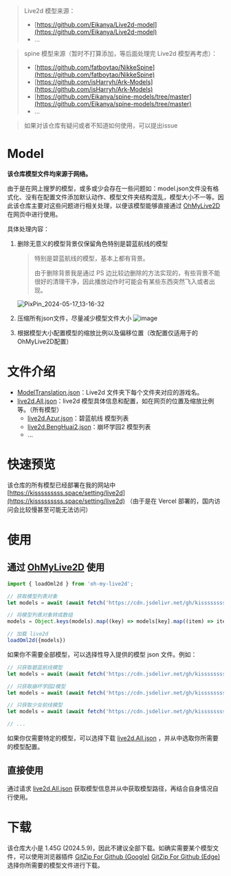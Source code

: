 > Live2d 模型来源：
>
> - [https://github.com/Eikanya/Live2d-model](https://github.com/Eikanya/Live2d-model)
> - ...

> spine 模型来源（暂时不打算添加，等后面处理完 Live2d 模型再考虑）：
>
> - [https://github.com/fatboytao/NikkeSpine](https://github.com/fatboytao/NikkeSpine)
> - [https://github.com/isHarryh/Ark-Models](https://github.com/isHarryh/Ark-Models)
> - [https://github.com/Eikanya/spine-models/tree/master](https://github.com/Eikanya/spine-models/tree/master)
> - ...

> 如果对该仓库有疑问或者不知道如何使用，可以提出issue
# Model
**该仓库模型文件均来源于网络。**

由于是在网上搜罗的模型，或多或少会存在一些问题如：model.json文件没有格式化、没有在配置文件添加默认动作、模型文件夹结构混乱，模型大小不一等。因此该仓库主要对这些问题进行相关处理，以便该模型能够直接通过 [OhMyLive2D](https://oml2d.com/) 在网页中进行使用。

具体处理内容：
1. 删除无意义的模型背景仅保留角色特别是碧蓝航线的模型
   
   >特别是碧蓝航线的模型，基本上都有背景。
   >
   >由于删除背景我是通过 PS 边比较边删除的方法实现的，有些背景不能很好的清理干净，因此播放动作时可能会有某些东西突然飞入或者出现。

   ![PixPin_2024-05-17_13-16-32](https://github.com/kisssssssss/model/assets/88269600/f96b63e1-4d54-4d59-a106-6e450bd55be4)
2. 压缩所有json文件，尽量减少模型文件大小
    ![image](https://github.com/kisssssssss/model/assets/88269600/633e4e2b-ca14-4d99-b155-d697911907cb)

3. 根据模型大小配置模型的缩放比例以及偏移位置（改配置仅适用于的OhMyLive2D配置）

# 文件介绍

- [ModelTranslation.json](https://github.com/kisssssssss/model/blob/main/ModelTranslation.json)：Live2d 文件夹下每个文件夹对应的游戏名。
- [live2d.All.json](https://github.com/kisssssssss/model/blob/main/live2d.All.json)：live2d 模型具体信息和配置，如在网页的位置及缩放比例等。（所有模型）
  - [live2d.Azur.json](https://github.com/kisssssssss/model/blob/main/live2d.Azur.json)：碧蓝航线 模型列表
  - [live2d.BengHuai2.json](https://github.com/kisssssssss/model/blob/main/live2d.BengHuai2.json)：崩坏学园2 模型列表
  - ...

# 快速预览

该仓库的所有模型已经部署在我的网站中 [https://kisssssssss.space/setting/live2d](https://kisssssssss.space/setting/live2d) （由于是在 Vercel 部署的，国内访问会比较慢甚至可能无法访问）

# 使用

## 通过 [OhMyLive2D](https://oml2d.com/) 使用

```javascript
import { loadOml2d } from 'oh-my-live2d';

// 获取模型列表对象
let models = await (await fetch('https://cdn.jsdelivr.net/gh/kisssssssss/model/live2d.All.json')).json();

// 将模型列表对象转成数组
models = Object.keys(models).map((key) => models[key].map((item) => item.configuration)).flat(1);

// 加载 live2d
loadOml2d({models})
```

如果你不需要全部模型，可以选择性导入提供的模型  json 文件。例如：

```javascript
// 只获取碧蓝航线模型
let models = await (await fetch('https://cdn.jsdelivr.net/gh/kisssssssss/model/live2d.Azur.json')).json();

// 只获取崩坏学园2模型
let models = await (await fetch('https://cdn.jsdelivr.net/gh/kisssssssss/model/live2d.BengHuai2.json')).json();

// 只获取少女前线模型
let models = await (await fetch('https://cdn.jsdelivr.net/gh/kisssssssss/model/live2d.GirlsFrontline.json')).json();

// ...
```

如果你仅需要特定的模型，可以选择下载 [live2d.All.json](https://github.com/kisssssssss/model/blob/main/live2d.All.json) ，并从中选取你所需要的模型配置。

## 直接使用

通过请求 [live2d.All.json](https://cdn.jsdelivr.net/gh/kisssssssss/model/live2d.All.json) 获取模型信息并从中获取模型路径，再结合自身情况自行使用。

# 下载

该仓库大小是 1.45G (2024.5.9)，因此不建议全部下载。如确实需要某个模型文件，可以使用浏览器插件 [GitZip For Github (Google)](https://chromewebstore.google.com/detail/gitzip-for-github/ffabmkklhbepgcgfonabamgnfafbdlkn) [GitZip For Github (Edge)](https://microsoftedge.microsoft.com/addons/detail/gitzip-for-github/nlgkiabjnbdndgblhcaobimbpifcdkjj) 选择你所需要的模型文件进行下载。


